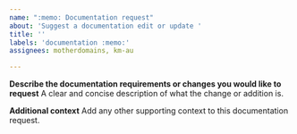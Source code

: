 ```yaml
---
name: ":memo: Documentation request"
about: 'Suggest a documentation edit or update '
title: ''
labels: 'documentation :memo:'
assignees: motherdomains, km-au

---
```


**Describe the documentation requirements or changes you would like to request**
A clear and concise description of what the change or addition is.

**Additional context**
Add any other supporting context to this documentation request.
